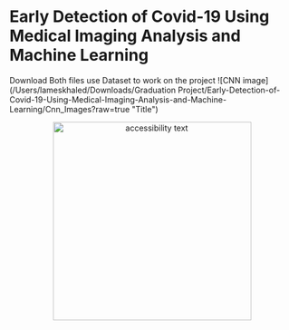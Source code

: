 # Early Detection of Covid-19 Using Medical Imaging Analysis and Machine Learning
Download Both files 
use Dataset to work on the project
![CNN image](/Users/lameskhaled/Downloads/Graduation Project/Early-Detection-of-Covid-19-Using-Medical-Imaging-Analysis-and-Machine-Learning/Cnn_Images?raw=true "Title") 
<p align="center">
  <img src="/Users/lameskhaled/Downloads/Graduation Project/Grad-Project/Capture.PNG" width="350" alt="accessibility text">
</p>
